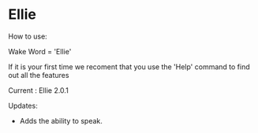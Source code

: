 # Ellie

How to use:

Wake Word = 'Ellie'

If it is your first time we recoment that you use the 'Help' command to find out all the features



Current : Ellie 2.0.1

Updates:

- Adds the ability to speak.
